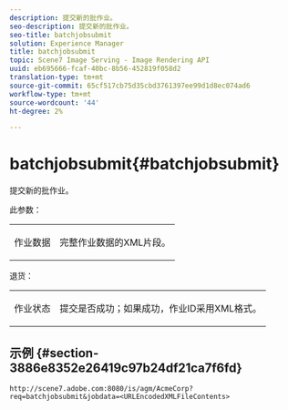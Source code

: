 ```yaml
---
description: 提交新的批作业。
seo-description: 提交新的批作业。
seo-title: batchjobsubmit
solution: Experience Manager
title: batchjobsubmit
topic: Scene7 Image Serving - Image Rendering API
uuid: eb695666-fcaf-40bc-8b56-452819f058d2
translation-type: tm+mt
source-git-commit: 65cf517cb75d35cbd3761397ee99d1d8ec074ad6
workflow-type: tm+mt
source-wordcount: '44'
ht-degree: 2%

---
```



# batchjobsubmit{#batchjobsubmit}

提交新的批作业。

此参数：

<table id="simpletable_11A94D630A21426F9A1CEF5EB3B9E789"> 
 <tr class="strow"> 
  <td class="stentry"> <p> <span class="codeph"> 作业数据  </span> </p> </td> 
  <td class="stentry"> <p>完整作业数据的XML片段。 </p> </td> 
 </tr> 
</table>

退货：

<table id="simpletable_7C82E4A8520440F5A5ABBC1BCB286AB2"> 
 <tr class="strow"> 
  <td class="stentry"> <p>作业状态 </p> </td> 
  <td class="stentry"> <p>提交是否成功；如果成功，作业ID采用XML格式。 </p> </td> 
 </tr> 
</table>

## 示例 {#section-3886e8352e26419c97b24df21ca7f6fd}

`http://scene7.adobe.com:8080/is/agm/AcmeCorp?req=batchjobsubmit&jobdata=<URLEncodedXMLFileContents>`
